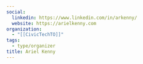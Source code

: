```yaml
---
social:
  linkedin: https://www.linkedin.com/in/arkenny/
  website: https://arielkenny.com
organization:
  - "[[CivicTechTO]]"
tags:
  - type/organizer
title: Ariel Kenny
---
```

